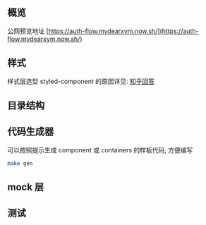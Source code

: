 ## 概览

公网预览地址 [https://auth-flow.mydearxym.now.sh/](https://auth-flow.mydearxym.now.sh/)

## 样式

样式层选型 styled-component 的原因详见: [知乎回答](https://www.zhihu.com/question/33629737/answer/592881163)

## 目录结构

## 代码生成器

可以按照提示生成 component 或 containers 的样板代码, 方便编写

```bash
make gen
```

## mock 层

## 测试
